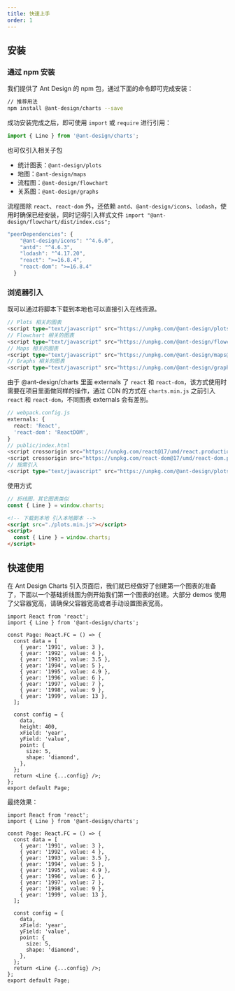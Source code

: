 ```yaml
---
title: 快速上手
order: 1
---
```


## 安装
### 通过 npm 安装

我们提供了 Ant Design 的 npm 包，通过下面的命令即可完成安装：

```bash
// 推荐用法
npm install @ant-design/charts --save
```

成功安装完成之后，即可使用 `import` 或 `require` 进行引用：

```ts
import { Line } from '@ant-design/charts';
```

也可仅引入相关子包
- 统计图表：`@ant-design/plots`
- 地图：`@ant-design/maps`
- 流程图：`@ant-design/flowchart`
- 关系图：`@ant-design/graphs`


流程图除 `react`、`react-dom` 外，还依赖 `antd`、`@ant-design/icons`、`lodash`，使用时确保已经安装，同时记得引入样式文件 `import "@ant-design/flowchart/dist/index.css";`

```ts
"peerDependencies": {
    "@ant-design/icons": "^4.6.0",
    "antd": "^4.6.3",
    "lodash": "^4.17.20",
    "react": ">=16.8.4",
    "react-dom": ">=16.8.4"
  }
```

### 浏览器引入

既可以通过将脚本下载到本地也可以直接引入在线资源。

```ts
// Plots 相关的图表
<script type="text/javascript" src="https://unpkg.com/@ant-design/plots@latest/dist/plots.min.js"></script>
// Flowchart 相关的图表
<script type="text/javascript" src="https://unpkg.com/@ant-design/flowchart@latest/dist/flowchart.min.js"></script>
// Maps 相关的图表
<script type="text/javascript" src="https://unpkg.com/@ant-design/maps@latest/dist/maps.min.js"></script>
// Graphs 相关的图表
<script type="text/javascript" src="https://unpkg.com/@ant-design/graphs@latest/dist/graphs.min.js"></script>
```

由于 @ant-design/charts 里面 externals 了 `react` 和 `react-dom`，该方式使用时需要在项目里面做同样的操作，通过 CDN 的方式在 `charts.min.js` 之前引入 `react` 和 `react-dom`，不同图表 externals 会有差别。


```ts
// webpack.config.js
externals: {
  react: 'React',
  'react-dom': 'ReactDOM',
}
// public/index.html
<script crossorigin src="https://unpkg.com/react@17/umd/react.production.min.js"></script>
<script crossorigin src="https://unpkg.com/react-dom@17/umd/react-dom.production.min.js"></script>
// 按需引入
<script type="text/javascript" src="https://unpkg.com/@ant-design/plots@latest/dist/plots.min.js"></script>
```

使用方式

```ts
// 折线图，其它图表类似
const { Line } = window.charts;
```


```html
<!-- 下载到本地 引入本地脚本 -->
<script src="./plots.min.js"></script>
<script>
  const { Line } = window.charts;
</script>
```

## 快速使用

在 Ant Design Charts 引入页面后，我们就已经做好了创建第一个图表的准备了，下面以一个基础折线图为例开始我们第一个图表的创建。大部分 demos 使用了父容器宽高，请确保父容器宽高或者手动设置图表宽高。

```tsx | pure
import React from 'react';
import { Line } from '@ant-design/charts';

const Page: React.FC = () => {
  const data = [
    { year: '1991', value: 3 },
    { year: '1992', value: 4 },
    { year: '1993', value: 3.5 },
    { year: '1994', value: 5 },
    { year: '1995', value: 4.9 },
    { year: '1996', value: 6 },
    { year: '1997', value: 7 },
    { year: '1998', value: 9 },
    { year: '1999', value: 13 },
  ];

  const config = {
    data,
    height: 400,
    xField: 'year',
    yField: 'value',
    point: {
      size: 5,
      shape: 'diamond',
    },
  };
  return <Line {...config} />;
};
export default Page;
```

最终效果：

```tsx
import React from 'react';
import { Line } from '@ant-design/charts';

const Page: React.FC = () => {
  const data = [
    { year: '1991', value: 3 },
    { year: '1992', value: 4 },
    { year: '1993', value: 3.5 },
    { year: '1994', value: 5 },
    { year: '1995', value: 4.9 },
    { year: '1996', value: 6 },
    { year: '1997', value: 7 },
    { year: '1998', value: 9 },
    { year: '1999', value: 13 },
  ];

  const config = {
    data,
    xField: 'year',
    yField: 'value',
    point: {
      size: 5,
      shape: 'diamond',
    },
  };
  return <Line {...config} />;
};
export default Page;
```